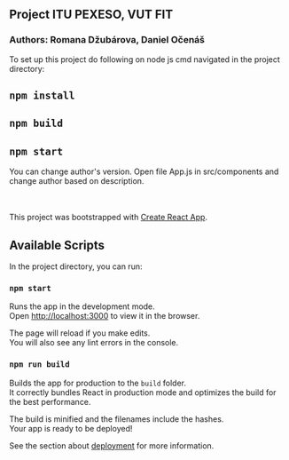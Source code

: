 ## Project ITU PEXESO, VUT FIT
<h3>Authors: Romana Džubárova, Daniel Očenáš </h3>

To set up this project do following on node js cmd navigated in the project directory:
## `npm install`
## `npm build`
## `npm start`

You can change author's version.
Open file App.js in src/components and change author based on description.
</br>
</br>
</br>

This project was bootstrapped with [Create React App](https://github.com/facebook/create-react-app).

## Available Scripts

In the project directory, you can run:

### `npm start`

Runs the app in the development mode.<br />
Open [http://localhost:3000](http://localhost:3000) to view it in the browser.

The page will reload if you make edits.<br />
You will also see any lint errors in the console.

### `npm run build`

Builds the app for production to the `build` folder.<br />
It correctly bundles React in production mode and optimizes the build for the best performance.

The build is minified and the filenames include the hashes.<br />
Your app is ready to be deployed!

See the section about [deployment](https://facebook.github.io/create-react-app/docs/deployment) for more information.

